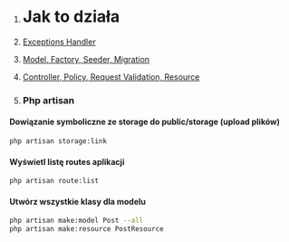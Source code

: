 1. # Jak to działa

1. <a href="https://github.com/breakermind/how/tree/main/p1"> Exceptions Handler </a>
2. <a href="https://github.com/breakermind/how/tree/main/p2"> Model, Factory, Seeder, Migration </a>
3. <a href="https://github.com/breakermind/how/tree/main/p3"> Controller, Policy, Request Validation, Resource </a>


2. ### Php artisan

#### Dowiązanie symboliczne ze storage do public/storage (upload plików)
```sh
php artisan storage:link
```

#### Wyświetl listę routes aplikacji
```sh
php artisan route:list
```

#### Utwórz wszystkie klasy dla modelu
```sh
php artisan make:model Post --all
php artisan make:resource PostResource
```
